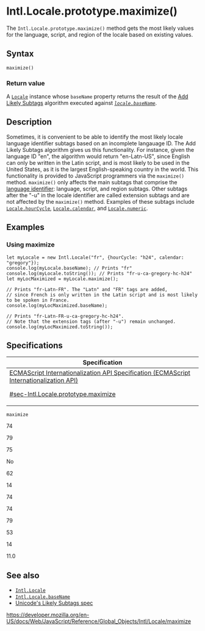 # Intl.Locale.prototype.maximize()

The `Intl.Locale.prototype.maximize()` method gets the most likely values for the language, script, and region of the locale based on existing values.

## Syntax

    maximize()

### Return value

A [`Locale`](../locale) instance whose `baseName` property returns the result of the [Add Likely Subtags](https://www.unicode.org/reports/tr35/#Likely_Subtags) algorithm executed against _[`locale.baseName`](basename)_.

## Description

Sometimes, it is convenient to be able to identify the most likely locale language identifier subtags based on an incomplete langauage ID. The Add Likely Subtags algorithm gives us this functionality. For instance, given the language ID "en", the algorithm would return "en-Latn-US", since English can only be written in the Latin script, and is most likely to be used in the United States, as it is the largest English-speaking country in the world. This functionality is provided to JavaScript programmers via the `maximize()` method. `maximize()` only affects the main subtags that comprise the [language identifier](https://www.unicode.org/reports/tr35/#Language_Locale_Field_Definitions): language, script, and region subtags. Other subtags after the "-u" in the locale identifier are called extension subtags and are not affected by the `maximize()` method. Examples of these subtags include [`Locale.hourCycle`](hourcycle), [`Locale.calendar`](calendar), and [`Locale.numeric`](numeric).

## Examples

### Using maximize

    let myLocale = new Intl.Locale("fr", {hourCycle: "h24", calendar: "gregory"});
    console.log(myLocale.baseName); // Prints "fr"
    console.log(myLocale.toString()); // Prints "fr-u-ca-gregory-hc-h24"
    let myLocMaximized = myLocale.maximize();

    // Prints "fr-Latn-FR". The "Latn" and "FR" tags are added,
    // since French is only written in the Latin script and is most likely to be spoken in France.
    console.log(myLocMaximized.baseName);

    // Prints "fr-Latn-FR-u-ca-gregory-hc-h24".
    // Note that the extension tags (after "-u") remain unchanged.
    console.log(myLocMaximized.toString());

## Specifications

<table><thead><tr class="header"><th>Specification</th></tr></thead><tbody><tr class="odd"><td><a href="https://tc39.es/ecma402/#sec-Intl.Locale.prototype.maximize">ECMAScript Internationalization API Specification (ECMAScript Internationalization API) 
<br/>


<span class="small">#sec-Intl.Locale.prototype.maximize</span></a></td></tr></tbody></table>

`maximize`

74

79

75

No

62

14

74

74

79

53

14

11.0

## See also

-   [`Intl.Locale`](../locale)
-   [`Intl.Locale.baseName`](basename)
-   [Unicode's Likely Subtags spec](https://www.unicode.org/reports/tr35/#Likely_Subtags)

<a href="https://developer.mozilla.org/en-US/docs/Web/JavaScript/Reference/Global_Objects/Intl/Locale/maximize" class="_attribution-link">https://developer.mozilla.org/en-US/docs/Web/JavaScript/Reference/Global_Objects/Intl/Locale/maximize</a>

